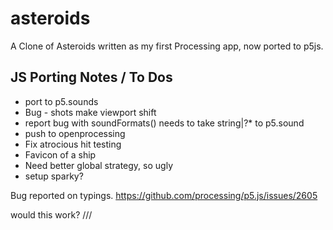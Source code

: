 # asteroids
A Clone of Asteroids written as my first Processing app, now ported to p5js.

## JS Porting Notes / To Dos
- port to p5.sounds
- Bug - shots make viewport shift
- report bug with soundFormats() needs to take string|?* to p5.sound
- push to openprocessing
- Fix atrocious hit testing
- Favicon of a ship
- Need better global strategy, so ugly
- setup sparky?

Bug reported on typings.
https://github.com/processing/p5.js/issues/2605

would this work?
///<reference path="lib/addons/p5.sound.js" />